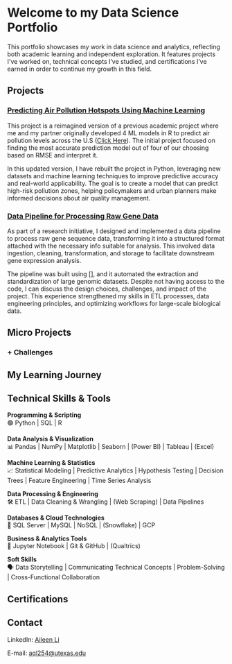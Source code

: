 # Welcome to my Data Science Portfolio
This portfolio showcases my work in data science and analytics, reflecting both academic learning and independent exploration. 
It features projects I've worked on, technical concepts I’ve studied, and certifications I’ve earned in order to continue my growth in this field.

## Projects
<!--sort by types of projects
End-to-End Projects: Demonstrate the full pipeline from data collection to model deployment.
Data Cleaning & Exploration: Showcases how you handle messy data.
Machine Learning Models: Supervised/unsupervised learning, feature engineering, and model evaluation.
Data Visualization & Storytelling: Effective visualizations to communicate findings.
Real-World Applications: Business-oriented solutions or personal interest topics. 

Recreate the air pollution one
Describe the gene pipeline -->

### [Predicting Air Pollution Hotspots Using Machine Learning](link) 
This project is a reimagined version of a previous academic project where me and my partner originally developed 4 ML models in R to predict air pollution levels across the U.S ([Click Here](https://github.com/TartFroYo/Predicting-Ambient-Air-Pollution-PM2.5-Across-the-Contiguous-U.S/blob/main/README.md)). The initial project focused on finding the most accurate prediction model out of four of our choosing based on RMSE and interpret it.

In this updated version, I have rebuilt the project in Python, leveraging new datasets and machine learning techniques to improve predictive accuracy and real-world applicability. The goal is to create a model that can predict high-risk pollution zones, helping policymakers and urban planners make informed decisions about air quality management.

### [Data Pipeline for Processing Raw Gene Data](https://github.com/TartFroYo/Portfolio/blob/main/Data%20Pipeline%20for%20Processing%20Raw%20Gene%20Data)
As part of a research initiative, I designed and implemented a data pipeline to process raw gene sequence data, transforming it into a structured format attached with the necessary info suitable for analysis. This involved data ingestion, cleaning, transformation, and storage to facilitate downstream gene expression analysis.

The pipeline was built using [], and it automated the extraction and standardization of large genomic datasets. Despite not having access to the code, I can discuss the design choices, challenges, and impact of the project.
This experience strengthened my skills in ETL processes, data engineering principles, and optimizing workflows for large-scale biological data.


## Micro Projects

### + Challenges
<!-- HR, LC coding problems -->

## My Learning Journey
<!-- 1️⃣ Foundations (Beginner)
🔹 Basic Statistics & Probability
Descriptive statistics (mean, median, mode, variance, standard deviation)
Probability distributions (normal, binomial, Poisson)
Central Limit Theorem
Hypothesis testing & p-values

🔹 Data Analysis & Visualization
Excel basics (pivot tables, VLOOKUP, IF statements)
SQL basics (SELECT, WHERE, GROUP BY, JOINS)
Python basics (Pandas, Matplotlib, Seaborn)
R basics (dplyr, ggplot2)
Dashboarding (Tableau, Power BI)

🔹 Business Analytics & Decision-Making
Business Metrics (KPIs, ROI, CLV)
A/B Testing Fundamentals
Time Series Analysis Basics
Intro to Forecasting
2️⃣ Intermediate Topics

🔹 Machine Learning & Predictive Modeling
Regression (Linear & Logistic)
Decision Trees & Random Forests
Feature Engineering
Model Evaluation (MSE, R², ROC Curve)
Clustering (K-Means, Hierarchical, DBSCAN)

🔹 Optimization & Operations Research
Linear Programming (Simplex Method)
Supply Chain Optimization
Markov Chains & Monte Carlo Simulation
Dynamic Pricing Strategies

🔹 Data Engineering & Processing
SQL Advanced Queries (CTE, Window Functions)
Data Cleaning & Transformation (ETL, Pandas, NumPy)
API Data Extraction & Web Scraping
Cloud Data Storage (BigQuery, Snowflake)

🔹 Advanced Business Analytics
Advanced A/B Testing (Multi-Armed Bandit)
Survival Analysis (Customer Retention Modeling)
Risk Analysis & Fraud Detection
Text Analytics & Sentiment Analysis (NLP Basics)

3️⃣ Advanced Topics
🔹 Deep Learning & AI for Business
Neural Networks (TensorFlow, PyTorch)
Natural Language Processing (Transformers, BERT)
Recommendation Systems (Collaborative Filtering, Matrix Factorization)
Reinforcement Learning for Decision-Making

🔹 Big Data & Scalable Analytics
Distributed Computing (Spark, Hadoop)
Streaming Data Analysis (Kafka, AWS Kinesis)
Real-Time Decision Analytics

🔹 Advanced Optimization & Simulation
Game Theory & Decision Trees
Bayesian Statistics for Decision-Making
Advanced Forecasting Models (ARIMA, Prophet, LSTMs)
Prescriptive Analytics & Optimization

4️⃣ Specialized Topics (Optional Based on Interest)
📌 Finance & Risk Analytics – Portfolio Optimization, Credit Risk Modeling, Algorithmic Trading
📌 Healthcare Analytics – Epidemiology, Patient Outcome Predictions
📌 Marketing Analytics – Customer Segmentation, Personalization
📌 Cybersecurity & Fraud Detection – Anomaly Detection, Behavioral Analysis -->

## Technical Skills & Tools
**Programming & Scripting** \
🟢 Python | SQL | R

**Data Analysis & Visualization** \
📊 Pandas | NumPy | Matplotlib | Seaborn | (Power BI) | Tableau | (Excel)

**Machine Learning & Statistics** \
📈 Statistical Modeling | Predictive Analytics | Hypothesis Testing | Decision Trees | Feature Engineering | Time Series Analysis

**Data Processing & Engineering** \
🛠️ ETL | Data Cleaning & Wrangling | (Web Scraping) | Data Pipelines

**Databases & Cloud Technologies** \
💾 SQL Server | MySQL | NoSQL | (Snowflake) | GCP 

**Business & Analytics Tools** \
📝 Jupyter Notebook | Git & GitHub | (Qualtrics)

**Soft Skills** \
🗣️ Data Storytelling | Communicating Technical Concepts | Problem-Solving | Cross-Functional Collaboration

## Certifications
<!--Statistical Methods & Probability.
Data Wrangling & Cleaning Techniques.
Feature Engineering & Model Tuning.
A/B Testing & Experimentation.
Time Series & Forecasting.
Optimization & Business Analytics.
-
Relevant certificates (Google Data Analytics, AWS, IBM, etc.).
Advanced courses completed (ML, deep learning, analytics). -->


## Contact
LinkedIn: [Aileen Li](https://www.linkedin.com/in/aileen-li-public/)

E-mail: [aql254@utexas.edu](mailto:aql254@utexas.edu)
